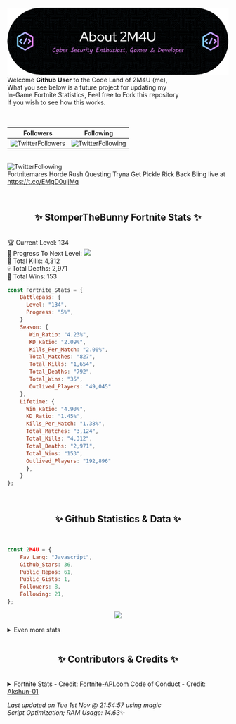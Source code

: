 
  ![Header](./src/github-banner.png)
  <br>
  Welcome **Github User** to the Code Land of 2M4U (me),<br>
  What you see below is a future project for updating my<br>
  In-Game Fortnite Statistics, Feel free to Fork this repository<br>
  If you wish to see how this works.
  <br><br>
  <br>
  
  | Followers  | Following |
  | ---------- |:---------:|
  | ![TwitterFollowers](https://img.shields.io/badge/Twitter%20Followers-77-blue)  | ![TwitterFollowing](https://img.shields.io/badge/Twitter%20Following-218-blue)  |


  <br>![TwitterFollowing](https://img.shields.io/badge/Latest%20Tweet--blue)<br>
  Fortnitemares Horde Rush Questing Tryna Get Pickle Rick Back Bling live at https://t.co/EMgD0ujjMq
   
  <br><h2 align="center"> ✨ StomperTheBunny Fortnite Stats ✨</h2><br>
  🏆 Current Level: 134<br>
  🎉 Progress To Next Level: ![](https://geps.dev/progress/5)<br>
  🎯 Total Kills: 4,312<br>
  💀 Total Deaths: 2,971<br>
  👑 Total Wins: 153<br>

```js
const Fortnite_Stats = {
    Battlepass: {
      Level: "134",
      Progress: "5%",    
    }
    Season: { 
       Win_Ratio: "4.23%",
       KD_Ratio: "2.09%",
       Kills_Per_Match: "2.00%",
       Total_Matches: "827",
       Total_Kills: "1,654",
       Total_Deaths: "792",
       Total_Wins: "35",
       Outlived_Players: "49,045"
    },
    Lifetime: {
      Win_Ratio: "4.90%",
      KD_Ratio: "1.45%",
      Kills_Per_Match: "1.38%",
      Total_Matches: "3,124",
      Total_Kills: "4,312",
      Total_Deaths: "2,971",
      Total_Wins: "153",
      Outlived_Players: "192,896"
      },
    }
}; 
```


<br><h2 align="center"> ✨ Github Statistics & Data ✨</h2><br>

```js
const 2M4U = {
    Fav_Lang: "Javascript",
    Github_Stars: 36,
    Public_Repos: 61,
    Public_Gists: 1,
    Followers: 8,
    Following: 21,
}; 
```

<p align="center">
<img src="https://github-readme-streak-stats.herokuapp.com/?user=2M4U&theme=tokyonight">
</p>
<details>
  <summary>
      Even more stats
  </summary>
  <p align="center">
    <img src="https://github-profile-trophy.vercel.app/?username=2M4U&theme=dracula">
    <img src="https://github-readme-stats.vercel.app/api?username=2M4U&theme=tokyonight&count_private=true&show_icons=true&include_all_commits=true">
  </p>
</details>
<br><h2 align="center"> ✨ Contributors & Credits ✨</h2><br>
<details>
  <summary>
      Fortnite Stats - Credit: <a href="https://fortnite-api.com/?utm_source=github.com/2M4U/2M4U">Fortnite-API.com</a>
      Code of Conduct - Credit: <a href="https://github.com/Akshun-01">Akshun-01</a>
  </summary>
</details>

<!-- Last updated on Tue Nov 01 2022 21:54:57 GMT+0000 (Coordinated Universal Time) ;-;-->
<i>Last updated on  Tue 1st Nov @ 21:54:57 using magic<br>
Script Optimization; RAM Usage: 14.63</i>✨